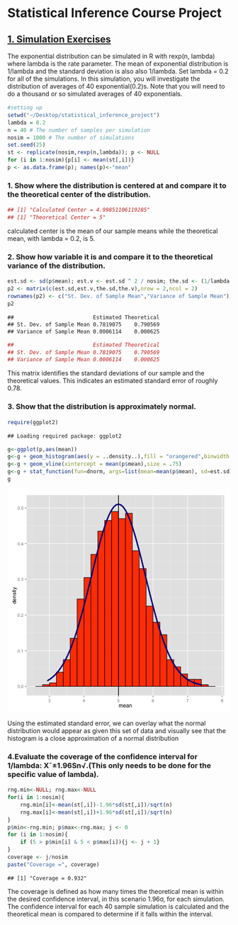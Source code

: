 <h1>Statistical Inference Course Project</h1>

<h2><u> 1. Simulation Exercises </u></h2>
  
  <p>The exponential distribution can be simulated in R with rexp(n, lambda) where lambda is the rate parameter. The  mean of exponential distribution is 1/lambda and the standard deviation is also also 1/lambda. Set lambda = 0.2 for all of the simulations. In this simulation, you will investigate the distribution of averages of 40 exponential(0.2)s. Note that you will need to do a thousand or so simulated averages of 40 exponentials. </p>


```r
#setting up 
setwd("~/Desktop/statistical_inference_project")
lambda = 0.2
n = 40 # The number of samples per simulation
nosim = 1000 # The number of simulations
set.seed(25)
st <- replicate(nosim,rexp(n,lambda)); p <- NULL
for (i in 1:nosim){p[i] <- mean(st[,i])}
p <- as.data.frame(p); names(p)<-"mean"
```
<h3>1. Show where the distribution is centered at and compare it to the theoretical center of the distribution.</h3>

```r
## [1] "Calculated Center = 4.99851106119285"
## [1] "Theoretical Center = 5"
```
<p>calculated center is the mean of our sample means while the theoretical mean, with lambda = 0.2, is 5.</p>

<h3>2. Show how variable it is and compare it to the theoretical variance of the distribution.</h3>


```r
est.sd <- sd(p$mean); est.v <- est.sd ^ 2 / nosim; the.sd <- (1/lambda * 1/sqrt(n)); the.v <- the.sd ^ 2 / nosim
p2 <- matrix(c(est.sd,est.v,the.sd,the.v),nrow = 2,ncol = 2)
rownames(p2) <- c("St. Dev. of Sample Mean","Variance of Sample Mean"); colnames(p2) <- c("Estimated","Theoretical")
p2
```

```
##                         Estimated Theoretical
## St. Dev. of Sample Mean 0.7819075    0.790569
## Variance of Sample Mean 0.0006114    0.000625
```


```r
##                         Estimated Theoretical
## St. Dev. of Sample Mean 0.7819075    0.790569
## Variance of Sample Mean 0.0006114    0.000625
```
<p>This matrix identifies the standard deviations of our sample and the theoretical values. This indicates an estimated standard error of roughly 0.78.</p>

<h3>3. Show that the distribution is approximately normal.</h3>

```r
require(ggplot2)
```

```
## Loading required package: ggplot2
```

```r
g<-ggplot(p,aes(mean))
g<-g + geom_histogram(aes(y = ..density..),fill = "orangered",binwidth = .2,color = "black")
g<-g + geom_vline(xintercept = mean(p$mean),size = .75)
g<-g + stat_function(fun=dnorm, args=list(mean=mean(p$mean), sd=est.sd),color = "darkblue", size = 1.5)
g
```

![plot of chunk unnamed-chunk-5](figure/unnamed-chunk-5.png) 
<p>Using the estimated standard error, we can overlay what the normal distribution would appear as given this set of data and visually see that the histogram is a close approximation of a normal distribution</p>
<h3> 4.Evaluate the coverage of the confidence interval for 1/lambda: X¯±1.96Sn√.(This only needs to be done for the specific value of lambda). </h3>

```r
rng.min<-NULL; rng.max<-NULL
for(i in 1:nosim){
    rng.min[i]<-mean(st[,i])-1.96*sd(st[,i])/sqrt(n)
    rng.max[i]<-mean(st[,i])+1.96*sd(st[,i])/sqrt(n)
}
p$min<-rng.min; p$max<-rng.max; j <- 0
for (i in 1:nosim){
    if (5 > p$min[i] & 5 < p$max[i]){j <- j + 1}
}
coverage <- j/nosim
paste("Coverage =", coverage)
```

```
## [1] "Coverage = 0.932"
```

<p>The coverage is defined as how many times the theoretical mean is within the desired confidence interval, in this scenario 1.96σ, for each simulation. The confidence interval for each 40 sample simulation is calculated and the theoretical mean is compared to determine if it falls within the interval.</p>



 
